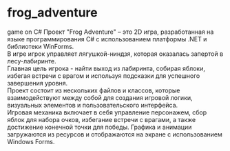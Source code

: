 # frog_adventure
game on C#
Проект "Frog Adventure" – это 2D игра, разработанная на языке программирования C# с использованием платформы .NET и библиотеки WinForms.  
В игре игрок управляет лягушкой-ниндзя, которая оказалась запертой в лесу-лабиринте.  
Главная цель игрока - найти выход из лабиринта, собирая яблоки, избегая встречи с врагом и используя подсказки для успешного завершения уровня.  
Проект состоит из нескольких файлов и классов, которые взаимодействуют между собой для создания игровой логики, визуальных элементов и пользовательского интерфейса.  
Игровая механика включает в себя управление персонажем, сбор яблок для набора очков, избегание встречи с врагами, а также достижение конечной точки для победы. Графика и анимации загружаются из ресурсов и отображаются на экране с использованием Windows Forms.

